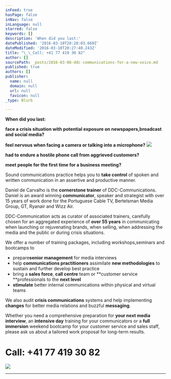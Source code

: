 ```yaml
---
inFeed: true
hasPage: false
inNav: false
inLanguage: null
starred: false
keywords: []
description: 'When did you last:'
datePublished: '2016-03-10T20:28:03.669Z'
dateModified: '2016-03-10T20:27:40.243Z'
title: "\_\_Call: +41 77 419 30 82"
author: []
sourcePath: _posts/2016-03-08-ddc-communications-for-a-new-voice.md
published: true
authors: []
publisher:
  name: null
  domain: null
  url: null
  favicon: null
_type: Blurb

---
```

**When did you last:**

**face a crisis situation with potential exposure on newspapers,broadcast and social media?**

**feel nervous when facing a camera or talking into a microphone?**
![](https://the-grid-user-content.s3-us-west-2.amazonaws.com/bc9e6f6e-5bf8-4872-b737-f66bb1a1dce4.jpg)

**had to endure a hostile phone call from aggrieved customers?**

**meet people for the first time for a business meeting?**

Sound communications practice helps you to **take control** of spoken and written communication in an assertive and productive manner. 

Daniel de Carvalho is the **cornerstone trainer** of DDC-Communications. Daniel is an award winning **communicator**, speaker and strategist with over 15 years of work done for the Portuguese Cable TV, Bertelsman Media Group, GT, Ryanair and Wizz Air. 

DDC-Communication acts as curator of associated trainers, carefully chosen for an aggregated experience of **over 55 years** in communicating when launching or rejuvenating brands, when selling, when addressing the media and the public or during crisis situations. 

We offer a number of training packages, including workshops,seminars and bootcamps to

* prepare**senior management** for media interviews
* help **communications practitioners** assimilate **new methodologies** to sustain and further develop best practice
* bring a **sales force**, **call centre** team or **customer service **professionals to the **next level**
* **stimulate** better internal communications within physical and virtual teams

We also audit **crisis communications** systems and help implementing **changes** for better media relations and buzzful **messaging**.

Whether you need a comprehensive preparation for **your next media interview**, an **intensive day** training for your communicators or a **full immersion** weekend bootcamp for your customer service and sales staff, please ask us about a tailored work proposal for long-term results.

# Call: +41 77 419 30 82
![](https://the-grid-user-content.s3-us-west-2.amazonaws.com/75fd0d2e-c064-4834-bba8-9d89c0380a26.jpg)

****